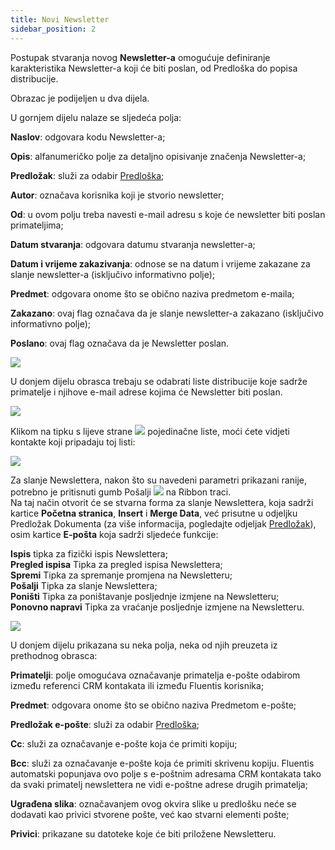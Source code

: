 ```yaml
---
title: Novi Newsletter
sidebar_position: 2
---
```


Postupak stvaranja novog **Newsletter-a** omogućuje definiranje karakteristika Newsletter-a koji će biti poslan, od Predloška do popisa distribucije.

Obrazac je podijeljen u dva dijela.

U gornjem dijelu nalaze se sljedeća polja:

**Naslov**: odgovara kodu Newsletter-a;

**Opis**: alfanumeričko polje za detaljno opisivanje značenja Newsletter-a;

**Predložak**: služi za odabir [Predloška](/docs/crm/budget-marketing-automation/template/new-template);

**Autor**: označava korisnika koji je stvorio newsletter;

**Od**: u ovom polju treba navesti e-mail adresu s koje će newsletter biti poslan primateljima;

**Datum stvaranja**: odgovara datumu stvaranja newsletter-a;

**Datum i vrijeme zakazivanja**: odnose se na datum i vrijeme zakazane za slanje newsletter-a (isključivo informativno polje);

**Predmet**: odgovara onome što se obično naziva predmetom e-maila;

**Zakazano**: ovaj flag označava da je slanje newsletter-a zakazano (isključivo informativno polje);

**Poslano**: ovaj flag označava da je Newsletter poslan.

![](/img/it-it/applications/crm/newsletter/new-newsletter.png)

U donjem dijelu obrasca trebaju se odabrati liste distribucije koje sadrže primatelje i njihove e-mail adrese kojima će Newsletter biti poslan.

![](/img/it-it/applications/crm/newsletter/distribution-list.png)

Klikom na tipku s lijeve strane ![](/img/neutral/common/plus.png) pojedinačne liste, moći ćete vidjeti kontakte koji pripadaju toj listi:

![](/img/it-it/applications/crm/newsletter/contacts.png)

Za slanje Newslettera, nakon što su navedeni parametri prikazani ranije, potrebno je pritisnuti gumb Pošalji ![](/img/neutral/common/send.png) na Ribbon traci.   
Na taj način otvorit će se stvarna forma za slanje Newslettera, koja sadrži kartice  **Početna stranica**, **Insert** i **Merge Data**, već prisutne u odjeljku Predložak Dokumenta (za više informacija, pogledajte odjeljak [Predložak](/docs/crm/budget-marketing-automation/template/new-template)), osim kartice **E-pošta** koja sadrži sljedeće funkcije:

**Ispis** tipka za fizički ispis Newslettera;    
**Pregled ispisa** Tipka za pregled ispisa Newslettera;    
**Spremi** Tipka za spremanje promjena na Newsletteru;    
**Pošalji** Tipka za slanje Newslettera;      
**Poništi** Tipka za poništavanje posljednje izmjene na Newsletteru;    
**Ponovno napravi** Tipka za vraćanje posljednje izmjene na Newsletteru. 

![](/img/it-it/applications/crm/newsletter/email.png)

U donjem dijelu prikazana su neka polja, neka od njih preuzeta iz prethodnog obrasca:

**Primatelji**: polje omogućava označavanje primatelja e-pošte odabirom između referenci CRM kontakata ili između Fluentis korisnika;

**Predmet**: odgovara onome što se obično naziva Predmetom e-pošte;

**Predložak e-pošte**: služi za odabir [Predloška](/docs/crm/budget-marketing-automation/template/new-template);

**Cc**: služi za označavanje e-pošte koja će primiti kopiju;

**Bcc**: služi za označavanje e-pošte koja će primiti skrivenu kopiju. Fluentis automatski popunjava ovo polje s e-poštnim adresama CRM kontakata tako da svaki primatelj newslettera ne vidi e-poštne adrese drugih primatelja;

**Ugrađena slika**: označavanjem ovog okvira slike u predlošku neće se dodavati kao privici stvorene pošte, već kao stvarni elementi pošte;

**Privici**: prikazane su datoteke koje će biti priložene Newsletteru.
